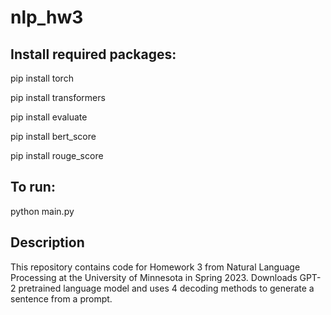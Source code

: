 # nlp_hw3

## Install required packages:

pip install torch

pip install transformers

pip install evaluate

pip install bert_score

pip install rouge_score

## To run:

python main.py

## Description

This repository contains code for Homework 3 from Natural Language Processing at the University of Minnesota
in Spring 2023.
Downloads GPT-2 pretrained language model and uses 4 decoding methods to 
generate a sentence from a prompt.
